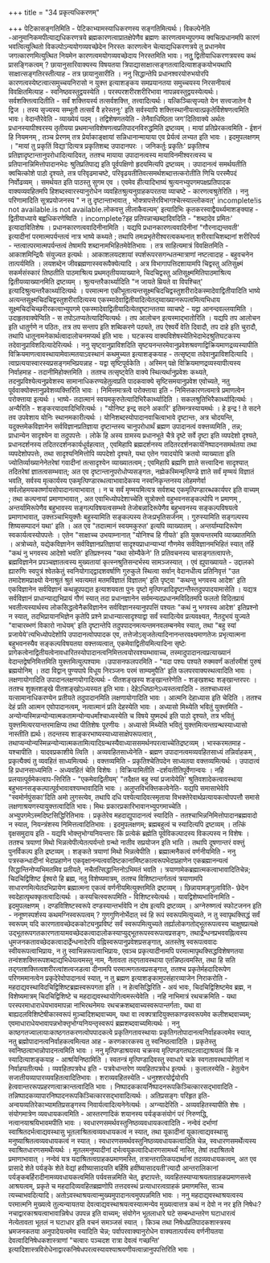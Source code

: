 +++
title = "34 प्रकृत्यधिकरणम्"

+++
पेटिकासङ्गतिमिति - पेटिकाभ्यामस्याधिकरणस्य सङ्गतिमित्यर्थः। विकल्पेनेति -आनुमानिकमपीत्याद्यधिकरणत्रये ब्रह्मकारणत्वाप्रातक्षेपेणैव ब्रह्मणः कारणत्वमभ्युपगम्य क्वचित्प्रधानमपि कारणं भवत्वित्युत्थितो विकल्पोऽन्ययोगव्यवच्छेदेन निरस्तः कारणत्वेन चेत्याद्यधिकरणत्रये तु प्रधानमेव जगत्कारणमित्युत्थित नियमेन कारणत्वमयोगव्यवच्छेदाय निरस्तमिति भावः। नतुु द्वितीयाधिकरणत्रयस्य कथं प्रासङ्गिकत्वम् ? छायानुसारिवाक्यस्य विषयतया त्रिपाद्यासाक्षात्सङ्गतत्वादित्याशङ्कयोभयथापि साक्षात्सङ्गतिरस्तीत्याह - तत्र छायानुसारीति । ननु सिद्धान्तेपि प्रधानश्वरयोरुभयोरपि कारणत्वस्येष्टत्वात्समुच्चयनिरासो न युक्त्त इत्याशङ्कय समप्रयानतया समुच्चयस्य निरसनीयत्वं विवक्षितमित्याह - स्वनिष्ठवस्तुद्वयस्येति । परस्परशरीरशरीरिभावा नापन्नवस्तुद्वयस्येत्यर्थः। सर्वशक्त्तित्वादितीति - सर्वं शक्त्तियर्स्य तत्सर्वशक्त्ति, तत्त्वादित्यर्थः। यत्किञ्चित्सृज्यते येन सत्त्वजातेन वै द्विज । तस्य सृज्यस्य सम्भूतौ तत्सर्वं वै हरेस्तनुः' इति सर्वस्यापि शक्त्तिस्थानीयत्वात्प्रकृतेर्विशेषणत्वमिति भावः। वेदान्तैरेवेति - व्याख्येयं पदम् । तद्विशेषणतयेति - तेनैवाधिष्ठिता जग'दितिवाक्ये अर्थतः प्रधानस्यापीश्वरस्य तृतीयया प्रथमान्तविशेषणत्वप्रतिपादनविरुद्धमिति द्रष्टव्यम् । मायां प्रतिप्रेरकत्वमिति - ईशनं हि नियमनम् , तञ्च प्रेरणम् तत्र प्रेर्याकाङ्क्षायां सन्निधानान्मायाया एव प्रेर्यत्वं लभ्यत इति भावः । इदमुपलक्षणम् । "मायां तु प्रकृतिं विद्या'दित्यत्र प्रकृतिशब्द उपादानपरः । जनिकर्तुः प्रकृतिः' प्रकृतिश्च प्रतिज्ञादृष्टान्तानुपरोधादित्यादिवत्, ततश्च मायाया उपादानत्वस्य मायाविनमीश्वरत्वस्य च प्रतिपानान्निमित्तोपादानभेदः श्रुतिप्रतिपाद्य इति पूर्वपक्षिणो हृदयमित्यपि द्रष्टव्यम् । उपादानत्वं समर्थयतीति क्वचित्कोशे पाठो दृश्यते, तत्र परिवृढमाचष्टे, परिवृढयतीतिवत्समर्थशब्दात्तत्करोतीति णिचि परस्मैपदं निर्वोढव्यम् । समर्थयत इति पाठस्तु सुगम एव । एवमेव हीत्यादिभाष्यं श्रुत्यनभ्युपगमपक्षप्रतिपादक वाक्यव्यवहितमपि हिशब्दस्वारस्यानुरोधेन व्यवहितश्रुत्यनुग्राहकपरतया व्याचष्टे - कारणत्वश्रुतेरिति । ननु परिणामादिति सूत्रप्रयोजनस्य " न तु दृष्टान्ताभावात् , भोक्त्रापत्तेरविभागश्चेत्स्याल्लोकवत्' incomplete!is not available.is not available.लोकवत्तु लीलाकैवल्यम्' इत्यादिभिः कृतकरस्वाद्वैयर्थ्यमाशङ्क्याह - द्वितीयाध्याये बह्वधिकरणेष्विति । incomplete?इह प्रतिपन्नाच्छब्दादिवदिति - "शब्दादेव प्रमितः' इत्यादावितिशेषः । प्रधानकारणत्ववादिनीनामिति । यद्यपि प्रधानकारणत्ववादिनीनां "गौरनाद्यन्तवती' इत्यादीनां परमात्मपर्यन्तत्वं नात्र भाष्ये कथ्यते ; तथापि तमःप्रभृतेरीश्वरत्वकथनात् शरीरवाचिशब्दानां शरीरिपर्य - न्तत्वात्परमात्मपर्यन्तत्वं तेषामपि शब्दानामभिहितमेवेतिभावः । तत्र साहित्यमात्रं विवक्षितमिति - आकाशमिन्द्रियैः संयुज्यत इत्यर्थः । आकाशलयदशायां स्पर्शरूपरसगन्धतन्मात्राणां नष्टत्वादाह - बहुवचनेन तात्पर्यमिति । लयशब्देन जीवब्रह्मणास्स्वरूपैक्येत्यादि । अत्र विभागापत्तिदशायामपि चिद्वस्तु अतिसुक्ष्मं सकर्मसंस्कारं तिष्ठतीति पाठमाश्रित्य प्रथमतृतीयव्याख्याने, चिदचिद्वस्तु अतिसूक्ष्ममितिपाठमाश्रित्य द्वितीयव्याख्यानमिति द्रष्टव्यम् । श्रुत्यन्तरैकार्थ्यादिति "न जायते म्रियते वा विपश्चित्' इत्यादिश्रुत्यन्तरैकार्थ्यादित्यर्थः । परमात्मना एकीभूतात्यन्तसूक्ष्मचिदचिद्वस्तुशरीरादेकस्मादेवाद्वितीयादिति भाष्ये अत्यन्तसूक्ष्मचिदचिद्वस्तुशरीरादित्यस्य एकस्मादेवाद्वितीयादित्येतद्य्वाख्यानरूपत्वमित्यभिधाय सूक्ष्मचिदचिच्छरीरकत्वाभ्युपगमे एकस्मादेवाद्वितीयादित्येतद्दृष्टान्ततया व्याचष्टे - यद्वा आनन्दवल्लयामिति । उदाहृतवाक्येप्विति - स तपोऽतप्यतेत्यादिप्वित्यर्थः । तप आलोचन इत्यस्माद्भातोरिति । यद्यपि तप आलोचन इति धातुर्गणे न पठितः, तत्र तप सन्ताप इति शब्विकरणे पठ्यते, तप ऐश्वर्ये वेति दिवादौ, तप दाहे इति चुरादौ, तथापि धातूनामनेकार्थत्वादालोचनमप्यर्थ इति भावः । घटकस्य वाक्यविशेषस्येतिभेदाभेदश्रुतिघटकस्य तदेवानुप्राविशदित्यादेरित्यर्थः । ननु सृष्ट्वानुप्राविशदिति सृष्टयनन्तरमेवानुप्रवेशश्रवणाद्विक्रियमाणद्रव्यस्यापीति विक्रियमाणत्वावस्थायामेवात्मतयाऽवस्थानं कथमुच्यत इत्याशङ्कयाह - तत्सृष्ट्वा तदेवानुप्राविशदित्यादि । त्वाप्रत्ययास्वारस्यप्रसङ्गमभिप्रयन्नाह - यद्वा सृष्टिपूर्वकेति । अस्मिन् पक्षे विक्रियमाणद्रव्यस्यापीत्यस्य निर्वाहमाह - तदानीमिहोक्त्तमिति । ततश्च तत्सृष्ट्वेति वाक्ये स्थित्यर्थानुप्रवेशः कथ्यते, तदनुप्रविश्येत्यनुप्रवेशस्य सामानाधिकरण्यहेतुत्वप्रति पादकवाक्ये सृष्टिसमयानुप्रवेश एवोच्यते, नतु पूर्ववाक्योक्त्तानुप्रवेशव्यक्त्तिरिति भावः । निमित्तमात्रत्वे परोक्त्ताया इति - निमित्तकारणत्वमात्रे प्रमाणत्वेन परोक्त्ताया इत्यर्थः । भाष्ये- तदात्मानं स्वयमकुरुतेत्यादिभिरैकार्थ्यादिति । सकलश्रुतिभिरैकार्थ्यादित्यर्थः । अन्यैरिति - शङ्करयादवादिभिरित्यर्थः । "योनिष्ट इन्द्र सदने अकारि' इतिमन्त्रस्यायमर्थः । हे इन्द्र ! ते सदने तव उपवेशाय योनिः स्थानमकारीत्यर्थः । योनिशब्दस्योपादानवाचित्वाभावे दृष्टान्तः, अत्र चोदयन्ति, यदुक्त्तमेकविज्ञानेन सर्वविज्ञानप्रतिज्ञाया दृष्टान्तस्य चानुपरोधार्थं ब्रह्मण उपादानत्वं वक्त्तव्यमिति , तन्न; प्राधान्येन सादृश्येन वा तदुपपत्तेः । लोके हि अस्य ग्रामस्य प्रधानभूते चैत्रे दृष्टे सर्वे दृष्टा इति व्यपदेशो दृश्यते, प्रधानदर्शनस्य तदितरदर्शनकार्यधूर्वहत्वात् , एवमिहापि ब्रह्मदर्शनस्य तदितरदर्शनकार्यनिष्पादनसमर्थतया तथा व्यपदेशोपपत्तेः, तथा सादृश्यनिमित्तोपि व्यपदेशो दृश्यते, यथा एतेन गवादयोपि क्रतवो व्याख्याता इति ज्योतिर्व्याख्यानेनेतरेषां गवादीनां तत्सादृश्येन व्याख्यातत्वम् ; एवमिहापि ब्रह्मणि ज्ञाते सत्त्वादिना सादृश्यात् तदितरेषां ज्ञातत्वसम्भवात्; अत एव दृष्टान्तानुपरोधोप्यसङ्गतः, नह्मेकस्मिन्मृत्पिण्डे ज्ञाते सर्वं मृण्मयं विज्ञातं भवति, सर्वस्य मृत्कार्यस्य एकमृत्पिण्डारब्धत्वाभावादेकस्य नस्वनिकृन्तनस्य लोहमणेर्वा सर्वलोहमयकार्ष्णायसोपादानत्वाभावात् । न च सर्वं मृण्मयमित्यत्र सर्वशब्द एकमृत्पिण्डारब्धकार्यपर इति वाच्यम् ; तथा कल्पनायां प्रमाणाभावात् , अत एवाभिध्योपदेशाच्चेति सूत्रोक्त्तो वहुभवनसङ्कल्पोपि न प्रमाणम् , अन्तर्यामिरूपेणैव बहुभावस्य सङ्गल्पविषयत्वसम्भवे तेजोबन्नादिरूपेणैव बहुभवनस्य सङ्कल्पविषयत्वे प्रमाणाभावात्, उक्त्तञ्चाभियुक्त्तैः बहुस्यामिति सङ्कल्पस्य तेजःप्रभृतिसर्जनम् । गुरुस्यामिति सङ्गल्पस्य शिष्यसम्पादनं यथा' इति । अत एव "तदात्मानं स्वयमकुरुत' इत्यपि व्याख्यातम् । अन्तर्याम्यादिरूपेण स्वकार्यत्वस्योपपत्तेः । एतेन "साक्षाच्च उभयाम्नानात् "योनिश्च हि गीयते' इति युक्त्यन्तरमपि व्याख्यातमिति । अत्रोच्यते, यद्येकविज्ञानेन सर्वविज्ञानप्रतिज्ञायां सादृश्यप्राधान्याभ्यां गौणमेव सर्वविज्ञानमभिहितं स्यात् तर्हि "कथं नु भगवस्य आदेशो भवति' इतिप्रश्नस्य "यथा सोम्यैकेने' ति प्रतिवचनस्य चासङ्गतत्वापत्तेः, ब्रह्मविज्ञानेन प्रपञ्चज्ञातत्वस्य मुख्यतायां कृत्स्नश्रुतिसन्दर्भस्य सामञ्जस्यात् । एवं ह्युपाख्यायते - उद्दालको ह्यारुणिः स्वपुत्रं श्वेतकेतुं स्वनियोगाद्द्वादशवर्षाणि गुरुकुले स्थित्वा सर्वान् वेदानधीत्य प्रतिनिवृत्तं "उत तमादेशमप्राक्ष्यो येनाश्रुतं श्रुतं भवत्यमतं मतमविज्ञातं विज्ञातम्' इति पृष्ट्वा "कथन्तु भगवस्य आदेश' इति एकविज्ञानेन सर्वविज्ञानं कथन्नूपपद्यत इत्याशयवता पुनः पृष्टो मृत्पिण्डादिदृष्टान्तैस्तदुपपादयामासेति । यद्यत्र सर्वविज्ञानं प्राधान्याद्यभिप्रायं गौणं स्यात् तदा प्रधानज्ञानेन सर्वमन्यदप्रधानमविदितमपि फलतो विदितप्रायं भवतीत्यस्यार्थस्य लोकसिद्धत्वेनैकविज्ञानेन सर्वविज्ञानस्यानुपपत्तिं पश्यतः "कथं नु भगवस्य आदेश' इतिप्रश्नो न स्यात्, तदभिप्रायानभिज्ञेन कृतेपि प्रश्ने प्राधान्यात्सादृश्याद्वा सर्वं स्यादित्येव प्रत्यवक्ष्यत, नैतदुभयं युज्यते "वाचारब्भणं विकारो नाधेयम्' इति दृष्टान्तेपि तदुपपादनमत्यन्तमनवलम्बनमेव स्यात्, तथा "बहु स्यां प्रजायेये'त्यभिध्योपदेशोपि उपादानत्वोपपादक एव, तत्तेजोऽसृजतेत्यादिनानन्तरवक्ष्यमाणतेजः प्रभृत्यात्मना बहुभवनस्यैव सङ्कल्पविषयतया वक्त्तव्यत्वात्, एकमेवाद्वितीयमित्यादिना सृष्टेः प्रागेकत्वेनाद्वितीयत्वेनावधारितस्योपादानत्वनिमित्तत्वयोरवश्यम्भावाच्च, तस्मादुपादानत्वप्रत्याख्यानं वेदान्तद्वेषनिमित्तमिति युक्त्तमित्युत्पश्यामः ।उपासनफलपरमिति - "यदा पश्यः पश्यते रुक्मवर्णं कर्तारमीशं पुरुषं ब्रह्मयोनिम् । तदा विद्वान् पुण्यपापे विधूय निरञ्जनः परमं साम्यमुपैति' इति फलपरवाक्यस्थत्वादिति भावः । लक्षणायोगादिति उपादानलक्षणयोगादित्यर्थः - पीतशङ्खस्य शङ्खान्तरेणेति - शङ्खशब्दः शङ्खान्तरपरः । ततश्च शुक्लशङ्खे पीतशङ्खोऽध्यस्यत इति भावः। देहेऽधिष्ठानेऽध्यस्तत्वादिति - ततश्चाध्यस्तं यत्सामानाधिकरण्येन प्रतीयते तदुपादानमिति लक्षणायोगादिति भावः । आत्मनि देहाध्यास इति चेदिति । ततश्च देहं प्रति आत्मन एवोपादानत्वम्, नत्वात्मानं प्रति देहस्येति भावः । अध्यासो मिथ्येति भवितुं युक्त्तमिति - अन्योन्यस्मिन्नन्योन्यात्मकतामन्योन्यधर्मांश्चाध्यस्येति च विषये युष्मदर्थ इति पाठो दृश्यते, तत्र भवितुं युक्त्तमित्यरयान्तरमाक्षिप्य तथा पीतिशेषः पूरणीयः । अध्यासो मिथ्येति भवितुं युक्त्तमित्यन्तग्रन्थस्याध्यासो नास्तीति ह्यर्थः। तदन्तस्य शाङ्करभाष्यस्याध्यासाक्षेपरूपत्वात् , तथाप्यन्योन्यस्मिन्नन्योन्यात्मकतामित्यादिग्रन्थस्यैवाध्याससमर्थनपरत्वाच्चेतिद्रष्टव्यम् । भास्करमतमाह - यश्चापीति । यादवप्रकाशीये त्विति । अव्यवहितसाध्येनेति - ब्रह्मण उपादानत्वमव्यवहितसाध्यं तन्निर्वाहकम् , प्रकृत्यैक्यं तु व्यवहितं साध्यमित्यर्थः । वक्त्तव्यमिति - प्रकृतिश्चेतिपदेन साध्यतया वक्त्तव्यमित्यर्थः । उपादात्वं हि प्रधानसाध्यमिति - अध्यवहितं चेति विशेषः । विक्रियामितीति -दर्शयतीतिपूर्वेणान्वयः । नहि प्रलयात्पूर्वमेकत्वाप-त्तिरिति - "एकमेवाद्वितीयम्' "तदैक्षत बहु स्यां प्रजायेयेति' श्रुतिवशादेकत्वावस्थाया बहुभवनसङ्कल्पात्पूर्वभावावश्यम्भावादिति भावः । अलुप्तविभक्त्तिकत्वेनेति- यद्यपि समासाभेवेपि "स्वमोर्नपुंसका'दिति अमो लुगस्त्येव, तथापि दधि पश्येत्यादिवत्स्मृताया विभक्त्तेरेवार्थप्रत्यायकत्वोपपत्तौ समासे लक्षणाश्रयणस्यायुक्त्तत्वादिति भावः। मिथः प्रकारप्रकारिभावानभ्युपगमाच्चेति । अभ्युपगमेऽस्मदिष्टसिद्धिरितिभावः । प्रकृतेरेव महदाद्युपादानत्वं स्यादिति - ततश्चाभिन्ननिमित्तोपादानब्रह्मवादो न स्यात्, नियन्त्रंशस्य निमित्तत्वादितिभावः । इदमुपलक्षणम्; ब्रह्मबहुत्वं च स्यादित्यपि द्रष्टव्यम् । तत्किं वृक्षसमुदाय इति - यद्यपि भोक्त्तृभोग्यनियन्तारः किं प्रत्येकं ब्रह्मेति पूर्वविकल्पादस्य विकल्पस्य न विशेषः । ततश्च त्रयाणां मिथो भिन्नत्वेपीत्येतत्पर्यन्तो ग्रन्थो नातीव सप्रयोजन इति भाति । तथापि दूषणान्तरं वक्त्तुं पुनर्विकल्प इति द्रष्टव्यम् । शङ्कते त्रयाणां मिथो भिन्नत्वेपीति । ब्रह्मात्मनैकत्वं वर्णनीयमिति - ननु पत्रस्कन्धादीनां भेदाप्रहाणेन एकवृक्षानन्यत्ववदिष्टकानामिष्टकात्वरूपभेदाप्रहाणेन एकब्रह्मानन्यत्वं सिद्धान्तिनोप्यभिमतमिव प्रतीयते, नचैतत्सिद्धान्तिनोऽभिमतं भवति । त्रयाणामेकब्रह्मात्मकत्वाभावादितिचेन्न; चिदचिद्विशिष्ट ईश्वरो हि ब्रह्म, नतु विशेष्यमात्रम्, ततश्च विशिष्टान्तर्गतत्वं त्रयाणामपि साधारणमित्येतदभिप्रायेण ब्रह्मात्मना एकत्वं वर्णनीयमित्युक्त्तमिति द्रष्टव्यम् । छिन्नायामङ्गुलाविति- छेदेन स्वदेहात्पृथक्कृतत्वादित्यर्थः । कस्यचित्स्वरूपमिति - विशिष्टस्येत्यर्थः । यावद्विशेष्यभाविनामिति - इदमुपलक्षणम् । दण्डविशिष्टस्वरूपे दण्डस्यान्तर्भावेपि न दोष इत्यपि द्रष्टव्यम् । अग्नेरुष्णत्वं स्फोटजनन इति - ननूष्णस्पर्शस्य कथमग्निस्वरूपत्वम् ? गुणगुणिनोर्भेदात् स्वं हि रूपं स्वरूपमित्युच्यते, न तु स्वापृथक्सिद्धं सर्वं स्वरूपम् यदि कारणतावच्छेदककोट्यनुप्रविष्टं सर्वं स्वरूपमित्युच्यते तर्ह्यालोकगतोद्भूतरूपत्वस्य चाक्षुषप्रत्यक्षे उद्भूतरूपगतकारणतायामवच्छेदकत्वादालोकस्याप्युद्भूतरूपस्वरूपत्वप्रसङ्गः, तथार्द्रेन्धनप्रभववह्नित्वस्य धूमजनकतावच्छेदकत्वादार्द्रेन्धनादेरपि वह्निस्वरूपानुप्रवेशप्रसङ्गात्, अतस्तेषु स्वरूपत्ववादः स्वीयरूपत्वाभिप्रायः, न तु स्वाभिन्नरूपत्वाभिप्रायः, एवञ्च प्रकृत्यादीनामपि परमात्मापृथक्सिद्धविशेषणतया तन्वंशशक्त्तिरूपशब्दाद्यभिधेयत्वमस्तु नाम, नैतावता तद्गतावस्थाया एतन्निष्ठत्वमस्ति, तथा हि सति तद्गतशक्त्तित्वशरीरत्वांशत्वजडत्वा दीनामपि परमात्मगतत्वप्रसङ्गात्, ततश्च प्रकृतेर्महदादिरूपेण परिणममानत्वेन प्रकृदेरेवोपादानत्वं स्यात्, न तु ब्रह्मण इत्याशङ्कामुपसंहारव्याजेन निराकरोति - महदाद्यवस्थाविदचिद्विशिष्टब्रह्मस्वरूपगता इति । न हेत्वसिद्धिरिति - अयं भावः, चिदचिद्विशिष्टमेव ब्रह्म, न विशेष्यमात्रम् चिदचिद्विशिष्टे च महदाद्यवस्थायोगित्वमस्त्येवेति । नहि नाभिमात्रं रथचक्रमिति - यथा परस्परमाधाराधेयभावमापन्ना नाभिरथनेमयः रथचक्रशब्दवाच्यस्वरूपान्तर्गताः, यथा वा बाह्यदलविशिष्टेषीकास्वरूपं मुञ्चादिशब्दवाच्यम्, यथा वा त्वक्पत्रादियुक्त्तकाण्डस्वरूपमेव कलीशब्दवाच्यम्; एवमाधाराधेयभावापन्नभोक्त्तृभोग्यनियन्तृस्वरूपं ब्रह्मशब्दवाच्यमित्यर्थः । ननु काष्ठगतज्वालायाःकाष्ठगतकरणत्वोपपादकत्वे प्रकृतिगतावस्थायाः प्रकृतिगतोपादानत्वनिर्वाहकत्वमेव स्यात्, नतु ब्रह्मोपादानत्वनिर्वाहकत्वमित्यत आह - करणकारकस्य तु स्वनिष्ठत्वादिति । प्रकृतेस्तु स्वनिष्ठत्वाभान्नोपादनत्वमिति भावः । ननु मृत्पिण्डाश्रयस्य चक्रस्य मृत्पिण्डगतघटत्वाद्याश्रयत्वं किं न स्यादित्याशङ्कयाह - आश्रयिनिष्ठामिति । स्वतन्त्रं मृत्पिण्डादिवस्तु स्वाधारे चक्रे स्वगतावस्थायोगितां न निर्वाहयतीत्यर्थः । व्यवहितपत्रवेध इति - पत्रवेधान्तरेण व्यवहितपत्रवेध इत्यर्थः । कुलालस्येति - हेतुत्वेन सजातीयव्यापारव्यवहितत्वादितिभावः । शराव्यवहितस्येति - धनुश्शरयोर्द्वयोरपि हेत्ववान्तररूपप्रहरणत्वाक्रान्तत्वादिति भावः । निष्पादककायर्निष्पादनरूपकिञ्चित्कारसद्भावादिति - तन्निष्पादकव्यापारनिष्पादनरूपकिञ्चित्कारसद्भावादित्यर्थः । अतिप्रसङ्गः परिहृत इति- अन्वयव्यतिरेकाभ्यामतिप्रसङ्गस्य निवार्यत्वादित्यनेनेत्यर्थः । अग्न्यादेरिति - अव्यवहितस्यापीति शेषः । संयोगमात्रेण व्यवधायकत्वमिति - आस्तरणादिकं शयानस्य पर्यङ्कसंयोगं परं निरुणद्धि, नत्वानयाश्रयिभावमपीति भावः । स्वधारणसमर्थवस्तुनिष्ठव्यवधायकत्वादिति - नन्वेवं दर्भाणां स्वाश्रितदर्भत्वाद्यवस्थासु भूतलाश्रितत्वव्यवधायकत्वं न स्यात्, तथा यूकादीनां यूकात्वाद्यवस्थासु मनुष्याश्रितत्वव्यवधायकत्वं न स्यात् । स्वधारणसमर्थवस्तुनिष्ठव्यवधायकत्वादिति चेन्न, स्वधारणसमर्थेत्यस्य स्वाश्रितधारणसमर्थेत्यर्थः । मूतलमनुष्यादीनां दर्भत्वयूकत्वादिधारणसामर्थ्यं नास्ति, तेषां तदाश्रितत्वे प्रमाणाभावात् । नन्वेवं यत्र यदाश्रितत्वग्राहकप्रमाणमस्ति, तत्रान्तरालिकपदार्थानां तदव्यवधायकत्वम्, अत एव प्रासादे शेते पर्यङ्के शेते वेद्यां हवीष्यासादयति बर्हिषि हवींष्यासादयती'त्यादौ आन्तरालिकानां पर्यङ्कबर्हिरादीनामव्यवधायकत्वमिति पर्यवसन्नमिति चेत्, इष्टापत्तेः, व्यवहितस्याप्याश्रयताग्राहकप्रमाणसत्त्वे आश्रयत्वम्, प्रकृते च महदादिव्यवहितब्रह्मणोपि तत्तदवस्थं प्रत्याधारत्वग्राहकं प्रमाणमस्ति, सञ्च त्यच्चाभवदित्यादि। अतोऽवस्थाश्रयत्वान्मुख्यमुपादानत्वमुपपन्नमिति भावः । ननु महदाद्यवस्थाश्रयत्वस्य परमात्मनि मुख्यत्वे तुल्यन्यायतया देवत्वाद्यवस्थाश्रयत्वस्यात्मन्येव मुख्यत्वात्तत्र कथं न देवो न नर इति निषेधः? नचाद्वारकाश्रयत्वाभावान्निषेध उपपन्न इति वाच्यम्; संयोगेन भूतलाधारे घटे सम्बन्धान्तरेण घटाधारत्वं नेत्येतावता भूतलं न घटाधार इति वचनं समञ्जसं स्यात् । किञ्च तथा निषेधप्रतिपादकशास्त्रस्य भ्रमजनकतया अनुपादेयत्वमेव स्यादिति चेन्न; पर्वापरवाक्यानुरोधेन वाक्यतात्पर्यस्य वर्णनीयतया देवत्वादिनिषेधकशास्त्राणां "चत्वारः पञ्चदश रात्रा देवत्वं गच्छन्ति' इत्यादिशास्त्रविरोधेनाद्वारकनिषेधपरत्वस्यावश्याश्रयणीयत्वान्नानुपपत्तिरिति भावः ।